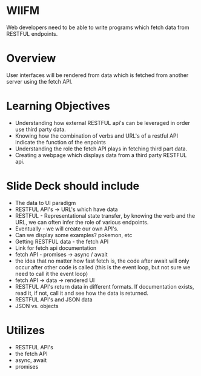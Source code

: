 # WIIFM

Web developers need to be able to write programs which fetch data from RESTFUL endpoints.

# Overview

User interfaces will be rendered from data which is fetched from another server using the fetch API.

# Learning Objectives

- Understanding how external RESTFUL api's can be leveraged in order use third party data.
- Knowing how the combination of verbs and URL's of a restful API indicate the function of the enpoints
- Understanding the role the fetch API plays in fetching third part data. 
- Creating a webpage which displays data from a third party RESTFUL api. 

# Slide Deck should include

- The data to UI paradigm
- RESTFUL API's -> URL's which have data
- RESTFUL - Representational state transfer, by knowing the verb and the URL, we can often infer the role of various endpoints.
- Eventually - we will create our own API's.
- Can we display some examples? pokemon, etc
- Getting RESTFUL data - the fetch API
- Link for fetch api documentation
- fetch API - promises -> async / await
- the idea that no matter how fast fetch is, the code after await will only occur after other code is called (this is the event loop, but not sure we need to call it the event loop)
- fetch API -> data -> rendered UI
- RESTFUL API's return data in different formats. If documentation exists, read it, if not, call it and see how the data is returned.
- RESTFUL API's and JSON data
- JSON vs. objects

# Utilizes

- RESTFUL API's
- the fetch API
- async, await
- promises
